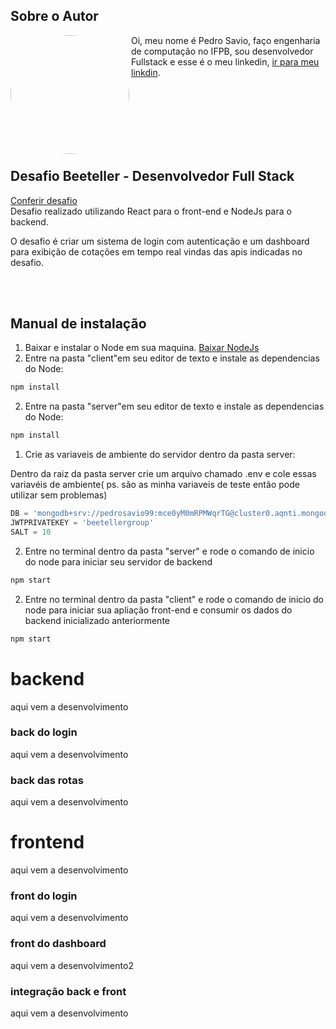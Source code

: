 ## Sobre o Autor
<img   style="border-radius: 50%;"  align="left" width="190" height="190" margin-right="150px"  src="https://lh3.googleusercontent.com/98Q20xqsYAztlNALCIpKcFg6-FZOlafmo0TvtFHpyQSHGLfTIss57Ca8Gl1SvhOFl60y6ahEP2odqY94AW8nG-mAj15gWgXJ6ZQqQ187OJWZaBt7V-9FNcjx3iXVkNjjEZUNFWeNjXORAF1bp9dikvaOwAislYsm4mH2o-w7kChan3HMOVG1zviRKEf2F3VSA-2_AUSILKKNWGxNHSWn7ZkEqb-kKfGVWogaMmpuch6CQSTIjXTQkvh-Q0kzYFI7bewIvJ1a4gkKa2mtkqyy-aF8tfcvcbL7fQ3jG-V1MutbASSZJ5U8SoAAAGVgRUcOoXOfOU-Q4ARITDxXINVZYZHQx-bD3ioUjYTMrhjiX-KCtrZHXGgP7rGPDNY5Lsc170ykyqsL3lN11uzO3itYZKr1STUrY4J3It1FXgDr_gfv5V_oYGZTMq_haVlGxME1bLiOgUlfsF5fD0cbEuqEVlUiemdzxtwfq7BzQkiiqhMmqN2Dy4C-2fyLBK2alzXMIBB9Pnkn4x8vVKWqu08Vu_D6IPhrhig_4hCbjeToHFOeNUWFEukT9SlnC4l6z1x0jEu_zTkXizJV9tSZo0-dH4fSme6A5MBu2xkK47aacHIbLhlpeANuCZKxq-Iw-eeemBpeqtzlGpb9mNi78xrTFOAL0cRAum7vCv9PoikRXQYSQ2p4bVRQQQ6MlEyopO93yuiQelhilbp-HFLWCeu-aSjC=s250-no?authuser=0"> Oi, meu nome é Pedro Savio, faço engenharia de computação no IFPB, sou desenvolvedor Fullstack e esse é o meu linkedin,  [ir para meu linkdin](https://www.linkedin.com/in/pedro-s-04a300129/"linkedin").

 <br /><br /> <br /><br /><br /><br />
 
 ## Desafio Beeteller - Desenvolvedor Full Stack
[Conferir desafio](https://github.com/beetellergroup/selecao-full-stack)
<br />Desafio realizado utilizando React para o front-end e NodeJs para o backend.

 O desafio é criar um sistema de login com autenticação e um dashboard para exibição de cotações em tempo real vindas das apis indicadas no desafio.

<br /><br />
## Manual de instalação
1. Baixar e instalar o Node em sua maquina.
[Baixar NodeJs](https://nodejs.org/en/)
2. Entre na pasta "client"em seu editor de texto e instale as dependencias do Node:
```javascript
npm install
```
2. Entre na pasta "server"em seu editor de texto e instale as dependencias do Node:
```javascript
npm install
```
1. Crie as variaveis de ambiente do servidor dentro da pasta server:

Dentro da raiz da pasta server crie um arquivo chamado .env e cole essas variavéis de ambiente( ps. são as minha variaveis de teste então pode utilizar sem problemas)

```javascript
DB = 'mongodb+srv://pedrosavio99:mce0yM0mRPMWqrTG@cluster0.aqnti.mongodb.net/teste-db?retryWrites=true&w=majority'
JWTPRIVATEKEY = 'beetellergroup'
SALT = 10
```

2. Entre no terminal dentro da pasta "server" e rode o comando de inicio do node para iniciar seu servidor de backend
```javascript
npm start
```

2. Entre no terminal dentro da pasta "client" e rode o comando de inicio do node para iniciar sua apliação front-end e consumir os dados do backend inicializado anteriormente
```javascript
npm start
```

# backend
aqui vem a desenvolvimento
### back do login
aqui vem a desenvolvimento
### back das rotas
aqui vem a desenvolvimento
# frontend
aqui vem a desenvolvimento
### front do login
aqui vem a desenvolvimento
### front do dashboard
aqui vem a desenvolvimento2

### integração back e front
aqui vem a desenvolvimento

